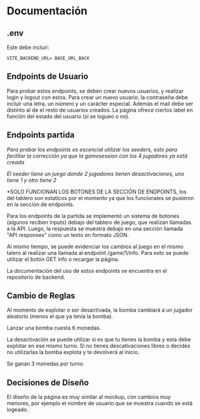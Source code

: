 # Documentación

## .env
Este debe incluir:

```
VITE_BACKEND_URL= BASE_URL_BACK
```

## Endpoints de Usuario
Para probar estos endpoints, se deben crear nuevos usuarios, y realizar login y logout con estos.
Para crear un nuevo usuario, la contraseña debe incluir una letra, un número y un carácter especial. Además el mail debe ser distinto al de el resto de usuarios creados.
La página ofrece ciertos label en función del estado del usuario (si se logueo o no).

## Endpoints partida
*Para probar los endpoints es escencial utilizar los seeders, esto para facilitar la corrección ya que la gamesession con los 4 jugadores ya está creada*

*El seeder tiene un juego donde 2 jugadores tienen desactivaciones, uno tiene 1 y otro tiene 2*

*SOLO FUNCIONAN LOS BOTONES DE LA SECCIÓN DE ENDPOINTS, los del tablero son estaticos por el momento ya que los funcionales se pusieron en la sección de endpoints.

Para los endpoints de la partida se implementó un sistema de botones (algunos reciben inputs) debajo del tablero de juego, que realizan llamadas a la API. Luego, la respuesta se muestra debajo en una sección llamada "API responses" como un texto en formato JSON. 

Al mismo tiempo, se puede evidenciar los cambios al juego en el mismo talero al realizar una llamada al endpoint /game/1/info. Para esto se puede utilizar el botón GET info o recargar la página.

La documentación del uso de estos endpoints se encuentra en el repositorio de backend.

## Cambio de Reglas
Al momento de explotar o ser desactivada, la bomba cambiará a un jugador aleatorio (menos el que ya tenía la bomba).

Lanzar una bomba cuesta 6 monedas.

La desactivación se puede utilizar si es que tu tienes la bomba y esta debe explotar en ese mismo turno. Si no tienes descativaciones libres o decides no utilizarlas la bomba explota y te devolverá al inicio.

Se ganan 3 monedas por turno.

## Decisiones de Diseño
El diseño de la página es muy similar al mockup, con cambios muy menores, por ejemplo el nombre de usuario que se muestra cuando se está logeado.


